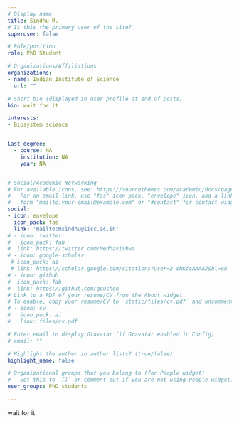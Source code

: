 ```yaml
---
# Display name
title: Sindhu M.
# Is this the primary user of the site?
superuser: false

# Role/position
role: PhD Student

# Organizations/Affiliations
organizations:
- name: Indian Institute of Science
  url: ""

# Short bio (displayed in user profile at end of posts)
bio: wait for it

interests:
- Biosystem science


Last degree:
  - course: NA
    institution: NA
    year: NA


# Social/Academic Networking
# For available icons, see: https://sourcethemes.com/academic/docs/page-builder/#icons
#   For an email link, use "fas" icon pack, "envelope" icon, and a link in the
#   form "mailto:your-email@example.com" or "#contact" for contact widget.
social:
- icon: envelope
  icon_pack: fas
  link: 'mailto:msindhu@iisc.ac.in'
# - icon: twitter
#   icon_pack: fab
#  link: https://twitter.com/Medhavishwa
# - icon: google-scholar
 # icon_pack: ai
 # link: https://scholar.google.com/citations?user=2-oNKdcAAAAJ&hl=en
# - icon: github
#  icon_pack: fab
#  link: https://github.com/gcushen
# Link to a PDF of your resume/CV from the About widget.
# To enable, copy your resume/CV to `static/files/cv.pdf` and uncomment the lines below.
# - icon: cv
#   icon_pack: ai
#   link: files/cv.pdf

# Enter email to display Gravatar (if Gravatar enabled in Config)
# email: ""

# Highlight the author in author lists? (true/false)
highlight_name: false

# Organizational groups that you belong to (for People widget)
#   Set this to `[]` or comment out if you are not using People widget.
user_groups: PhD students

---
```


wait for it
